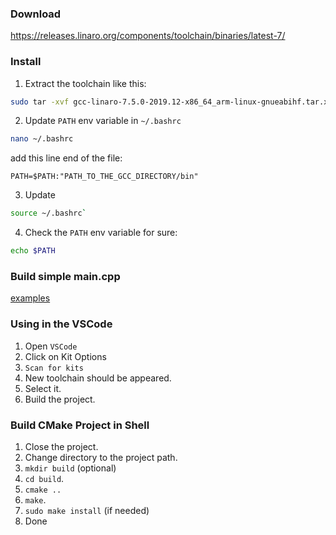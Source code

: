 ### Download

https://releases.linaro.org/components/toolchain/binaries/latest-7/

### Install

1. Extract the toolchain like this:

```bash
sudo tar -xvf gcc-linaro-7.5.0-2019.12-x86_64_arm-linux-gnueabihf.tar.xz -C /opt/
```

2. Update `PATH` env variable in `~/.bashrc`

```bash
nano ~/.bashrc
```

add this line end of the file:

```
PATH=$PATH:"PATH_TO_THE_GCC_DIRECTORY/bin"
```

3. Update

```bash
source ~/.bashrc`
```

4. Check the `PATH` env variable for sure:
```bash
echo $PATH
```
### Build simple main.cpp

[examples](./003_cpp_examples.md)

### Using in the VSCode

1. Open `VSCode`
2. Click on Kit Options
3. `Scan for kits`
4. New toolchain should be appeared.
5. Select it.
6. Build the project.

### Build CMake Project in Shell

1. Close the project.
2. Change directory to the project path.
3. `mkdir build` (optional)
4. `cd build`.
5. `cmake ..`
6. `make`.
7. `sudo make install` (if needed)
8. Done